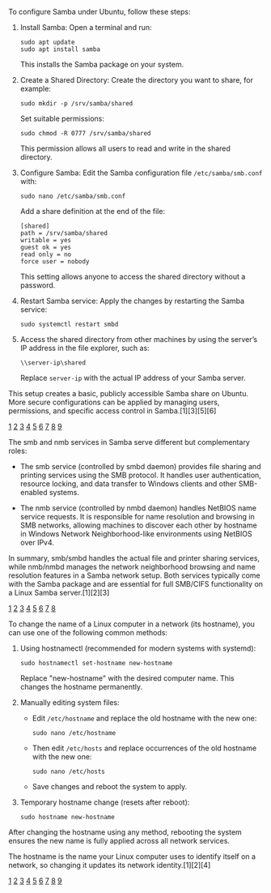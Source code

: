 To configure Samba under Ubuntu, follow these steps:

1. Install Samba: Open a terminal and run:

   ```
   sudo apt update
   sudo apt install samba
   ```

   This installs the Samba package on your system.

2. Create a Shared Directory: Create the directory you want to share, for example:

   ```
   sudo mkdir -p /srv/samba/shared
   ```

   Set suitable permissions:

   ```
   sudo chmod -R 0777 /srv/samba/shared
   ```

   This permission allows all users to read and write in the shared directory.

3. Configure Samba: Edit the Samba configuration file `/etc/samba/smb.conf` with:

   ```
   sudo nano /etc/samba/smb.conf
   ```

   Add a share definition at the end of the file:

   ```
   [shared]
   path = /srv/samba/shared
   writable = yes
   guest ok = yes
   read only = no
   force user = nobody
   ```

   This setting allows anyone to access the shared directory without a password.

4. Restart Samba service: Apply the changes by restarting the Samba service:

   ```
   sudo systemctl restart smbd
   ```

5. Access the shared directory from other machines by using the server’s IP address in the file explorer, such as:
   ```
   \\server-ip\shared
   ```
   Replace `server-ip` with the actual IP address of your Samba server.

This setup creates a basic, publicly accessible Samba share on Ubuntu. More secure configurations can be applied by managing
users, permissions, and specific access control in Samba.[1][3][5][6]

[1](https://www.zentyal.com/news/linux-samba-server/)
[2](https://www.reddit.com/r/Ubuntu/comments/1fslvru/i_need_help_to_create_a_samba_server_in_ubuntu/)
[3](https://phoenixnap.com/kb/ubuntu-samba) [4](https://www.youtube.com/watch?v=y7esIzzkzSE)
[5](https://documentation.ubuntu.com/server/how-to/samba/file-server/)
[6](https://ubuntu.com/tutorials/install-and-configure-samba) [7](https://www.youtube.com/watch?v=2gW4rWhurUs)
[8](https://www.dedicatedcore.com/blog/install-samba-ubuntu/)
[9](https://forum.linuxconfig.org/t/how-to-configure-samba-server-share-on-ubuntu-20-04-focal-fossa-linux-linuxconfig-org/4048)

The smb and nmb services in Samba serve different but complementary roles:

- The smb service (controlled by smbd daemon) provides file sharing and printing services using the SMB protocol. It handles
  user authentication, resource locking, and data transfer to Windows clients and other SMB-enabled systems.

- The nmb service (controlled by nmbd daemon) handles NetBIOS name service requests. It is responsible for name resolution
  and browsing in SMB networks, allowing machines to discover each other by hostname in Windows Network Neighborhood-like
  environments using NetBIOS over IPv4.

In summary, smb/smbd handles the actual file and printer sharing services, while nmb/nmbd manages the network neighborhood
browsing and name resolution features in a Samba network setup. Both services typically come with the Samba package and are
essential for full SMB/CIFS functionality on a Linux Samba server.[1][2][3]

[1](https://docs.oracle.com/en/operating-systems/oracle-linux/8/samba/services_concept.html)
[2](https://docs.redhat.com/en/documentation/red_hat_enterprise_linux/5/html/deployment_guide/s1-samba-daemons)
[3](https://docs.redhat.com/en/documentation/red_hat_enterprise_linux/4/html/reference_guide/s1-samba-daemons)
[4](https://www.reddit.com/r/archlinux/comments/8fdcnh/psa_smbd_and_nmbd_have_been_renamed_to_smb_and/)
[5](https://learning.oreilly.com/library/view/using-samba-second/0596002564/re314.html)
[6](https://www.oreilly.com/openbook/samba/book/ch02_05.html)
[7](https://discuss.freedombox.org/t/nmbd-service-wont-start-samba-not-working/2752)
[8](https://dietpi.com/forum/t/samba-precisely-nmbd-slowing-down-boot-process-if-there-is-no-network/13761)

To change the name of a Linux computer in a network (its hostname), you can use one of the following common methods:

1. Using hostnamectl (recommended for modern systems with systemd):

   ```
   sudo hostnamectl set-hostname new-hostname
   ```

   Replace "new-hostname" with the desired computer name. This changes the hostname permanently.

2. Manually editing system files:

   - Edit `/etc/hostname` and replace the old hostname with the new one:
     ```
     sudo nano /etc/hostname
     ```
   - Then edit `/etc/hosts` and replace occurrences of the old hostname with the new one:
     ```
     sudo nano /etc/hosts
     ```
   - Save changes and reboot the system to apply.

3. Temporary hostname change (resets after reboot):
   ```
   sudo hostname new-hostname
   ```

After changing the hostname using any method, rebooting the system ensures the new name is fully applied across all network
services.

The hostname is the name your Linux computer uses to identify itself on a network, so changing it updates its network
identity.[1][2][4]

[1](https://cyberpanel.net/blog/linux-change-hostname) [2](https://www.cyberciti.biz/faq/ubuntu-change-hostname-command/)
[3](https://www.youtube.com/watch?v=27n88N0j-P0) [4](https://www.hostinger.com/tutorials/linux-change-hostname)
[5](https://www.redhat.com/en/blog/configure-hostname-linux)
[6](https://stackoverflow.com/questions/14636473/linux-change-the-hostname-in-the-cli)
[7](https://www.reddit.com/r/linuxquestions/comments/1fxj4lj/how_to_change_my_hostname_without_breaking_stuff/)
[8](https://www.redhat.com/es/blog/configure-hostname-linux) [9](https://docs.oracle.com/en/learn/ol-hostname-locale/)
